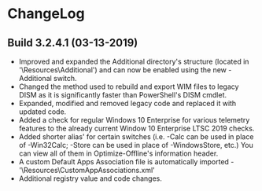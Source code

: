 # ChangeLog #

## Build 3.2.4.1 (03-13-2019) ##

- Improved and expanded the Additional directory's structure (located in '\Resources\Additional') and can now be enabled using the new -Additional switch.
- Changed the method used to rebuild and export WIM files to legacy DISM as it is significantly faster than PowerShell's DISM cmdlet.
- Expanded, modified and removed legacy code and replaced it with updated code.
- Added a check for regular Windows 10 Enterprise for various telemetry features to the already current Window 10 Enterprise LTSC 2019 checks.
- Added shorter alias' for certain switches (i.e. -Calc can be used in place of -Win32Calc; -Store can be used in place of -WindowsStore, etc.) You can view all of them in Optimize-Offline's information header.
- A custom Default Apps Association file is automatically imported - '\Resources\CustomAppAssociations.xml'
- Additional registry value and code changes.